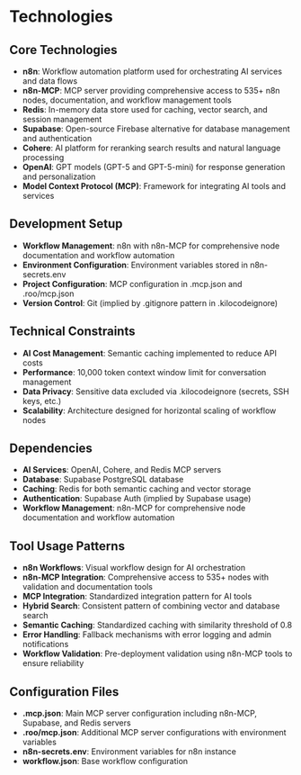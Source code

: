 # Technologies

## Core Technologies

- **n8n**: Workflow automation platform used for orchestrating AI services and data flows
- **n8n-MCP**: MCP server providing comprehensive access to 535+ n8n nodes, documentation, and workflow management tools
- **Redis**: In-memory data store used for caching, vector search, and session management
- **Supabase**: Open-source Firebase alternative for database management and authentication
- **Cohere**: AI platform for reranking search results and natural language processing
- **OpenAI**: GPT models (GPT-5 and GPT-5-mini) for response generation and personalization
- **Model Context Protocol (MCP)**: Framework for integrating AI tools and services

## Development Setup

- **Workflow Management**: n8n with n8n-MCP for comprehensive node documentation and workflow automation
- **Environment Configuration**: Environment variables stored in n8n-secrets.env
- **Project Configuration**: MCP configuration in .mcp.json and .roo/mcp.json
- **Version Control**: Git (implied by .gitignore pattern in .kilocodeignore)

## Technical Constraints

- **AI Cost Management**: Semantic caching implemented to reduce API costs
- **Performance**: 10,000 token context window limit for conversation management
- **Data Privacy**: Sensitive data excluded via .kilocodeignore (secrets, SSH keys, etc.)
- **Scalability**: Architecture designed for horizontal scaling of workflow nodes

## Dependencies

- **AI Services**: OpenAI, Cohere, and Redis MCP servers
- **Database**: Supabase PostgreSQL database
- **Caching**: Redis for both semantic caching and vector storage
- **Authentication**: Supabase Auth (implied by Supabase usage)
- **Workflow Management**: n8n-MCP for comprehensive node documentation and workflow automation

## Tool Usage Patterns

- **n8n Workflows**: Visual workflow design for AI orchestration
- **n8n-MCP Integration**: Comprehensive access to 535+ nodes with validation and documentation tools
- **MCP Integration**: Standardized integration pattern for AI tools
- **Hybrid Search**: Consistent pattern of combining vector and database search
- **Semantic Caching**: Standardized caching with similarity threshold of 0.8
- **Error Handling**: Fallback mechanisms with error logging and admin notifications
- **Workflow Validation**: Pre-deployment validation using n8n-MCP tools to ensure reliability

## Configuration Files

- **.mcp.json**: Main MCP server configuration including n8n-MCP, Supabase, and Redis servers
- **.roo/mcp.json**: Additional MCP server configurations with environment variables
- **n8n-secrets.env**: Environment variables for n8n instance
- **workflow.json**: Base workflow configuration
